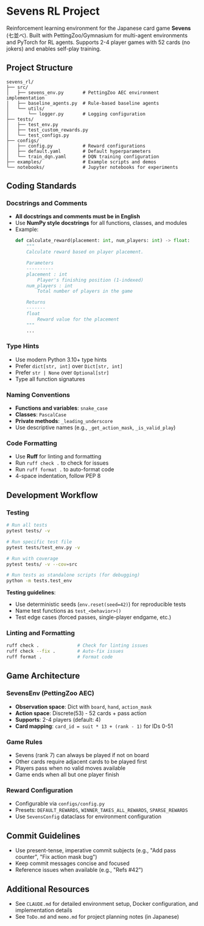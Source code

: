 # Sevens RL Project

Reinforcement learning environment for the Japanese card game **Sevens** (七並べ). Built with PettingZoo/Gymnasium for multi-agent environments and PyTorch for RL agents. Supports 2-4 player games with 52 cards (no jokers) and enables self-play training.

## Project Structure

```
sevens_rl/
├── src/
│   ├── sevens_env.py       # PettingZoo AEC environment implementation
│   ├── baseline_agents.py  # Rule-based baseline agents
│   └── utils/
│       └── logger.py       # Logging configuration
├── tests/
│   ├── test_env.py
│   ├── test_custom_rewards.py
│   └── test_configs.py
├── configs/
│   ├── config.py           # Reward configurations
│   ├── default.yaml        # Default hyperparameters
│   └── train_dqn.yaml      # DQN training configuration
├── examples/               # Example scripts and demos
└── notebooks/              # Jupyter notebooks for experiments
```

## Coding Standards

### Docstrings and Comments
- **All docstrings and comments must be in English**
- Use **NumPy style docstrings** for all functions, classes, and modules
- Example:
  ```python
  def calculate_reward(placement: int, num_players: int) -> float:
      """
      Calculate reward based on player placement.

      Parameters
      ----------
      placement : int
          Player's finishing position (1-indexed)
      num_players : int
          Total number of players in the game

      Returns
      -------
      float
          Reward value for the placement
      """
      ...
  ```

### Type Hints
- Use modern Python 3.10+ type hints
- Prefer `dict[str, int]` over `Dict[str, int]`
- Prefer `str | None` over `Optional[str]`
- Type all function signatures

### Naming Conventions
- **Functions and variables**: `snake_case`
- **Classes**: `PascalCase`
- **Private methods**: `_leading_underscore`
- Use descriptive names (e.g., `_get_action_mask`, `_is_valid_play`)

### Code Formatting
- Use **Ruff** for linting and formatting
- Run `ruff check .` to check for issues
- Run `ruff format .` to auto-format code
- 4-space indentation, follow PEP 8

## Development Workflow

### Testing
```bash
# Run all tests
pytest tests/ -v

# Run specific test file
pytest tests/test_env.py -v

# Run with coverage
pytest tests/ -v --cov=src

# Run tests as standalone scripts (for debugging)
python -m tests.test_env
```

**Testing guidelines**:
- Use deterministic seeds (`env.reset(seed=42)`) for reproducible tests
- Name test functions as `test_<behavior>()`
- Test edge cases (forced passes, single-player endgame, etc.)

### Linting and Formatting
```bash
ruff check .              # Check for linting issues
ruff check --fix .        # Auto-fix issues
ruff format .             # Format code
```

## Game Architecture

### SevensEnv (PettingZoo AEC)
- **Observation space**: Dict with `board`, `hand`, `action_mask`
- **Action space**: Discrete(53) - 52 cards + pass action
- **Supports**: 2-4 players (default: 4)
- **Card mapping**: `card_id = suit * 13 + (rank - 1)` for IDs 0-51

### Game Rules
- Sevens (rank 7) can always be played if not on board
- Other cards require adjacent cards to be played first
- Players pass when no valid moves available
- Game ends when all but one player finish

### Reward Configuration
- Configurable via `configs/config.py`
- Presets: `DEFAULT_REWARDS`, `WINNER_TAKES_ALL_REWARDS`, `SPARSE_REWARDS`
- Use `SevensConfig` dataclass for environment configuration

## Commit Guidelines

- Use present-tense, imperative commit subjects (e.g., "Add pass counter", "Fix action mask bug")
- Keep commit messages concise and focused
- Reference issues when available (e.g., "Refs #42")

## Additional Resources

- See `CLAUDE.md` for detailed environment setup, Docker configuration, and implementation details
- See `ToDo.md` and `memo.md` for project planning notes (in Japanese)
